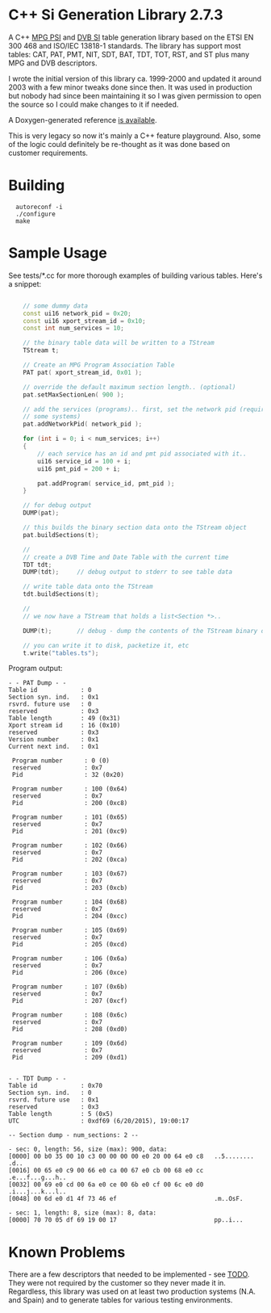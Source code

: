 C++ Si Generation Library 2.7.3
===============================

A C++ [MPG PSI](https://en.wikipedia.org/wiki/Program-specific_information) and
[DVB SI](https://en.wikipedia.org/wiki/Digital_Video_Broadcasting)
table generation library based on the ETSI EN 300 468 and ISO/IEC
13818-1 standards. The library has support most tables: CAT, PAT, PMT,
NIT, SDT, BAT, TDT, TOT, RST, and ST plus many MPG and DVB descriptors.

I wrote the initial version of this library ca. 1999-2000 and updated
it around 2003 with a few minor tweaks done since then. It was used in
production but nobody had since been maintaining it so I was given
permission to open the source so I could make changes to it if
needed.

A Doxygen-generated reference [is available](http://edporras.github.io/sigen/docs/).

This is very legacy so now it's mainly a C++ feature playground. Also,
some of the logic could definitely be re-thought as it was done based
on customer requirements.


Building
========

```
  autoreconf -i
  ./configure
  make
```

Sample Usage
============

See tests/*.cc for more thorough examples of building various tables. Here's a snippet:

```c++

    // some dummy data
    const ui16 network_pid = 0x20;
    const ui16 xport_stream_id = 0x10;
    const int num_services = 10;

    // the binary table data will be written to a TStream
    TStream t;

    // Create an MPG Program Association Table
    PAT pat( xport_stream_id, 0x01 );

    // override the default maximum section length.. (optional)
    pat.setMaxSectionLen( 900 );

    // add the services (programs).. first, set the network pid (required for
    // some systems)
    pat.addNetworkPid( network_pid );

    for (int i = 0; i < num_services; i++)
    {
        // each service has an id and pmt pid associated with it..
        ui16 service_id = 100 + i;
        ui16 pmt_pid = 200 + i;

        pat.addProgram( service_id, pmt_pid );
    }

    // for debug output
    DUMP(pat);

    // this builds the binary section data onto the TStream object
    pat.buildSections(t);

    //
    // create a DVB Time and Date Table with the current time
    TDT tdt;
    DUMP(tdt);     // debug output to stderr to see table data

    // write table data onto the TStream
    tdt.buildSections(t);

    //
    // we now have a TStream that holds a list<Section *>..

    DUMP(t);       // debug - dump the contents of the TStream binary data

    // you can write it to disk, packetize it, etc
    t.write("tables.ts");
```

Program output:


```
- - PAT Dump - -
Table id            : 0
Section syn. ind.   : 0x1
rsvrd. future use   : 0
reserved            : 0x3
Table length        : 49 (0x31)
Xport stream id     : 16 (0x10)
reserved            : 0x3
Version number      : 0x1
Current next ind.   : 0x1

 Program number      : 0 (0)
 reserved            : 0x7
 Pid                 : 32 (0x20)

 Program number      : 100 (0x64)
 reserved            : 0x7
 Pid                 : 200 (0xc8)

 Program number      : 101 (0x65)
 reserved            : 0x7
 Pid                 : 201 (0xc9)

 Program number      : 102 (0x66)
 reserved            : 0x7
 Pid                 : 202 (0xca)

 Program number      : 103 (0x67)
 reserved            : 0x7
 Pid                 : 203 (0xcb)

 Program number      : 104 (0x68)
 reserved            : 0x7
 Pid                 : 204 (0xcc)

 Program number      : 105 (0x69)
 reserved            : 0x7
 Pid                 : 205 (0xcd)

 Program number      : 106 (0x6a)
 reserved            : 0x7
 Pid                 : 206 (0xce)

 Program number      : 107 (0x6b)
 reserved            : 0x7
 Pid                 : 207 (0xcf)

 Program number      : 108 (0x6c)
 reserved            : 0x7
 Pid                 : 208 (0xd0)

 Program number      : 109 (0x6d)
 reserved            : 0x7
 Pid                 : 209 (0xd1)


- - TDT Dump - -
Table id            : 0x70
Section syn. ind.   : 0
rsvrd. future use   : 0x1
reserved            : 0x3
Table length        : 5 (0x5)
UTC                 : 0xdf69 (6/20/2015), 19:00:17

-- Section dump - num_sections: 2 --

- sec: 0, length: 56, size (max): 900, data:
[0000] 00 b0 35 00 10 c3 00 00 00 00 e0 20 00 64 e0 c8   ..5........ .d..
[0016] 00 65 e0 c9 00 66 e0 ca 00 67 e0 cb 00 68 e0 cc   .e...f...g...h..
[0032] 00 69 e0 cd 00 6a e0 ce 00 6b e0 cf 00 6c e0 d0   .i...j...k...l..
[0048] 00 6d e0 d1 4f 73 46 ef                           .m..OsF.

- sec: 1, length: 8, size (max): 8, data:
[0000] 70 70 05 df 69 19 00 17                           pp..i...

```


Known Problems
==============

There are a few descriptors that needed to be implemented - see
[TODO](TODO). They were not required by the customer so they never
made it in. Regardless, this library was used on at least two
production systems (N.A. and Spain) and to generate tables for
various testing environments.
